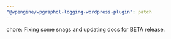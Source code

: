 ```yaml
---
"@wpengine/wpgraphql-logging-wordpress-plugin": patch
---
```


chore: Fixing some snags and updating docs for BETA release.

